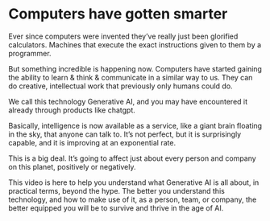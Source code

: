 # Computers have gotten smarter

Ever since computers were invented they’ve really just been glorified calculators. Machines that execute the exact instructions given to them by a programmer.

But something incredible is happening now. Computers have started gaining the ability to learn & think & communicate in a similar way to us. They can do creative, intellectual work that previously only humans could do.

We call this technology Generative AI, and you may have encountered it already through products like chatgpt.

Basically, intelligence is now available as a service, like a giant brain floating in the sky, that anyone can talk to. It’s not perfect, but it is surprisingly capable, and it is improving at an exponential rate.

This is a big deal. It’s going to affect just about every person and company on this planet, positively or negatively.

This video is here to help you understand what Generative AI is all about, in practical terms, beyond the hype. The better you understand this technology, and how to make use of it, as a person, team, or company, the better equipped you will be to survive and thrive in the age of AI.
